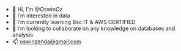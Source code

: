 - 👋 Hi, I’m @OswinOz
- 👀 I’m interested in data 
- 🌱 I’m currently learning Bsc IT & AWS CERTIFIED
- 💞️ I’m looking to collaborate on any knowledge on databases and analysis 
- 📫 oswinzenda@gmail.com

<!---
OswinOz/OswinOz is a ✨ special ✨ repository because its `README.md` (this file) appears on your GitHub profile.
You can click the Preview link to take a look at your changes.
--->
